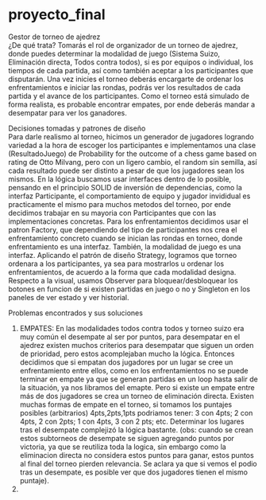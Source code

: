 # proyecto_final
Gestor de torneo de ajedrez  
¿De qué trata? 
Tomarás el rol de organizador de un torneo de ajedrez, donde puedes determinar la modalidad de juego (Sistema Suizo, Eliminación directa, Todos contra todos), si es por equipos o individual, los tiempos 
de cada partida, así como también aceptar a los participantes que disputarán. Una vez inicies el torneo deberás encargarte de ordenar los enfrentamientos e iniciar las rondas, podrás ver los resultados de cada 
partida y el avance de los participantes. Como el torneo está simulado de forma realista, es probable encontrar empates, por ende deberás mandar a desempatar para ver los ganadores. 

Decisiones tomadas y patrones de diseño   
Para darle realismo al torneo, hicimos un generador de jugadores logrando variedad a la hora de escoger los participantes e implementamos una clase (ResultadoJuego) de Probability for the outcome of a chess game based on rating de Otto Milvang, pero con un ligero cambio, el random sin semilla, así cada resultado puede ser distinto a pesar de que los jugadores sean los mismos. En la lógica buscamos usar interfaces dentro de lo posible, pensando en el principio SOLID de inversión de dependencias, como la interfaz Participante, el comportamiento de equipo y jugador invididual es practicamente el mismo para muchos metodos del torneo, por ende decidimos trabajar en su mayoria con Participantes que con las implementaciones concretas. Para los enfrentamientos decidimos usar el patron Factory, que dependiendo del tipo de participantes nos crea el enfrentamiento concreto cuando se inician las rondas en torneo, donde enfrentamiento es una interfaz. También, la modalidad de juego es una interfaz. Aplicando el patrón de diseño Strategy, logramos que torneo ordenara a los participantes, ya sea para mostrarlos u ordenar los enfrentamientos, de acuerdo a la forma que cada modalidad designa. Respecto a la visual, usamos Observer para bloquear/desbloquear los botones en funcion de si existen partidas en juego o no y Singleton en los paneles de ver estado y ver historial. 

Problemas encontrados y sus soluciones  

1. EMPATES: En las modalidades todos contra todos y torneo suizo era muy común el desempate al ser por puntos, para desempatar en el ajedrez existen muchos criterios para desempatar que siguen un orden de prioridad, pero estos acomplejaban mucho la lógica. Entonces decidimos que si empatan dos jugadores por un lugar se cree un enfrentamiento entre ellos, como en los enfrentamientos no se puede terminar en empate ya que se generan partidas en un loop hasta salir de la situación, ya nos libramos del emapte. Pero si existe un empate entre más de dos jugadores se crea un torneo de eliminación directa. Existen muchas formas de empate en el torneo, si tomamos los puntajes posibles (arbitrarios) 4pts,2pts,1pts podriamos tener: 3 con 4pts; 2 con 4pts, 2 con 2pts; 1 con 4pts, 3 con 2 pts; etc. Determinar los lugares tras el desempate complejizó la lógica bastante. (obs: cuando se crean estos subtorneos de desempate se siguen agregando puntos por victoria, ya que se reutiliza toda la logica, sin embargo como la eliminacion directa no considera estos puntos para ganar, estos puntos al final del torneo pierden relevancia. Se aclara ya que si vemos el podio tras un desempate, es posible ver que dos jugadores tienen el mismo puntaje).
2. 

   








